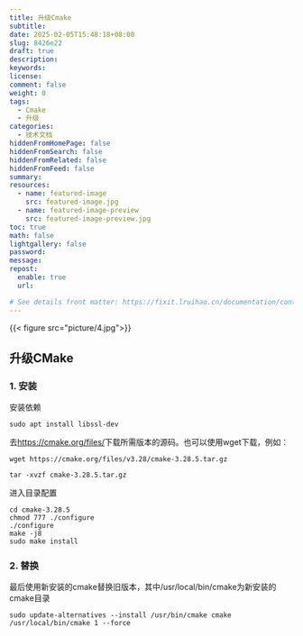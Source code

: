 ```yaml
---
title: 升级Cmake
subtitle:
date: 2025-02-05T15:48:18+08:00
slug: 8426e22
draft: true
description:
keywords:
license:
comment: false
weight: 0
tags:
  - Cmake
  - 升级
categories:
  - 技术文档
hiddenFromHomePage: false
hiddenFromSearch: false
hiddenFromRelated: false
hiddenFromFeed: false
summary:
resources:
  - name: featured-image
    src: featured-image.jpg
  - name: featured-image-preview
    src: featured-image-preview.jpg
toc: true
math: false
lightgallery: false
password:
message:
repost:
  enable: true
  url:

# See details front matter: https://fixit.lruihao.cn/documentation/content-management/introduction/#front-matter
---
```


<!--more-->
<!-- *   [升级CMake](#升级cmake)
    *   [1. 安装](#1-安装)
    *   [2. 替换](#2-替换) -->
{{< figure src="picture/4.jpg">}}
## 升级CMake

### 1. 安装

安装依赖

    sudo apt install libssl-dev

去<https://cmake.org/files/>下载所需版本的源码。也可以使用wget下载，例如：

    wget https://cmake.org/files/v3.28/cmake-3.28.5.tar.gz

    tar -xvzf cmake-3.28.5.tar.gz

进入目录配置

    cd cmake-3.28.5
    chmod 777 ./configure
    ./configure
    make -j8
    sudo make install

### 2. 替换

最后使用新安装的cmake替换旧版本，其中/usr/local/bin/cmake为新安装的cmake目录

    sudo update-alternatives --install /usr/bin/cmake cmake /usr/local/bin/cmake 1 --force

